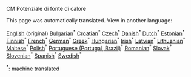 <p> CM Potenziale di fonte di calore </p>

This page was automatically translated. View in another language:

[English](en-CM-Heat-source-potential) (original) [Bulgarian](bg-CM-Heat-source-potential)<sup>\*</sup> [Croatian](hr-CM-Heat-source-potential)<sup>\*</sup> [Czech](cs-CM-Heat-source-potential)<sup>\*</sup> [Danish](da-CM-Heat-source-potential)<sup>\*</sup> [Dutch](nl-CM-Heat-source-potential)<sup>\*</sup> [Estonian](et-CM-Heat-source-potential)<sup>\*</sup> [Finnish](fi-CM-Heat-source-potential)<sup>\*</sup> [French](fr-CM-Heat-source-potential)<sup>\*</sup> [German](de-CM-Heat-source-potential)<sup>\*</sup> [Greek](el-CM-Heat-source-potential)<sup>\*</sup> [Hungarian](hu-CM-Heat-source-potential)<sup>\*</sup> [Irish](ga-CM-Heat-source-potential)<sup>\*</sup>  [Latvian](lv-CM-Heat-source-potential)<sup>\*</sup> [Lithuanian](lt-CM-Heat-source-potential)<sup>\*</sup> [Maltese](mt-CM-Heat-source-potential)<sup>\*</sup> [Polish](pl-CM-Heat-source-potential)<sup>\*</sup> [Portuguese (Portugal, Brazil)](pt-CM-Heat-source-potential)<sup>\*</sup> [Romanian](ro-CM-Heat-source-potential)<sup>\*</sup> [Slovak](sk-CM-Heat-source-potential)<sup>\*</sup> [Slovenian](sl-CM-Heat-source-potential)<sup>\*</sup> [Spanish](es-CM-Heat-source-potential)<sup>\*</sup> [Swedish](sv-CM-Heat-source-potential)<sup>\*</sup> 

<sup>\*</sup>: machine translated
